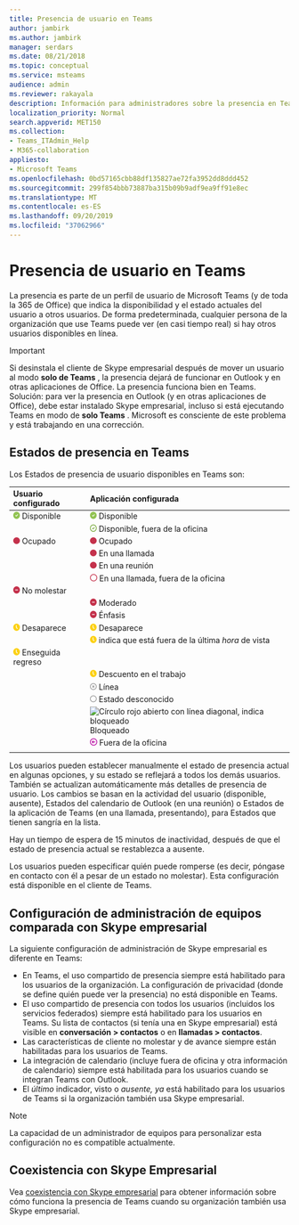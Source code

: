 ```yaml
---
title: Presencia de usuario en Teams
author: jambirk
ms.author: jambirk
manager: serdars
ms.date: 08/21/2018
ms.topic: conceptual
ms.service: msteams
audience: admin
ms.reviewer: rakayala
description: Información para administradores sobre la presencia en Teams.
localization_priority: Normal
search.appverid: MET150
ms.collection:
- Teams_ITAdmin_Help
- M365-collaboration
appliesto:
- Microsoft Teams
ms.openlocfilehash: 0bd57165cbb88df135827ae72fa3952dd8ddd452
ms.sourcegitcommit: 299f854bbb73887ba315b09b9adf9ea9ff91e8ec
ms.translationtype: MT
ms.contentlocale: es-ES
ms.lasthandoff: 09/20/2019
ms.locfileid: "37062966"
---
```

# <a name="user-presence-in-teams"></a>Presencia de usuario en Teams

La presencia es parte de un perfil de usuario de Microsoft Teams (y de toda la 365 de Office) que indica la disponibilidad y el estado actuales del usuario a otros usuarios. De forma predeterminada, cualquier persona de la organización que use Teams puede ver (en casi tiempo real) si hay otros usuarios disponibles en línea.

> [!IMPORTANT]
> Si desinstala el cliente de Skype empresarial después de mover un usuario al modo **solo de Teams** , la presencia dejará de funcionar en Outlook y en otras aplicaciones de Office. La presencia funciona bien en Teams. Solución: para ver la presencia en Outlook (y en otras aplicaciones de Office), debe estar instalado Skype empresarial, incluso si está ejecutando Teams en modo de **solo Teams** . Microsoft es consciente de este problema y está trabajando en una corrección.

## <a name="presence-states-in-teams"></a>Estados de presencia en Teams

Los Estados de presencia de usuario disponibles en Teams son:

|Usuario configurado|Aplicación configurada|
|:--- |:---|
| ![Marca de verificación verde sólido, indica la presencia disponible](media/Presence_Available.png) Disponible|![Marca de verificación verde sólido, indica la presencia disponible](media/Presence_Available.png) Disponible|
|| ![Abrir la marca de verificación verde, indica el OOF disponible](media/Presence_Available_OOF.png) Disponible, fuera de la oficina |
|  ![Círculo rojo sólido, indica ocupado](media/Presence_Busy.png) Ocupado |  ![Círculo rojo sólido, indica ocupado](media/Presence_Busy.png) Ocupado  |
|| ![Círculo rojo sólido, indica ocupado en una llamada](media/Presence_Busy.png) En una llamada|
|| ![Círculo rojo sólido, indica ocupado en una reunión](media/Presence_Busy.png) En una reunión |
|| ![Abrir un círculo rojo, indica ocupado](media/Presence_Busy_OOF.png) En una llamada, fuera de la oficina|
|  ![Círculo rojo con línea blanca, indica que no molestar](media/Presence_DND.png) No molestar ||
|| ![Un círculo rojo con línea blanca indica la presentación](media/Presence_DND.png) Moderado|
|| ![Un círculo rojo con línea blanca indica el foco](media/Presence_DND.png) Énfasis|
| ![Icono de reloj amarillo, indica ausente](media/Presence_Away.png) Desaparece| ![Icono de reloj amarillo, indica ausente](media/Presence_Away.png) Desaparece|
|| ![Icono de reloj amarillo, que](media/Presence_Away.png) indica que está fuera de la última *hora* de vista|
|![Icono amarillo de reloj, indica que está ausente, volver a la derecha](media/Presence_Away.png) Enseguida regreso| |
|| ![Icono de reloj amarillo, indica que no hay trabajo](media/Presence_Away.png)  Descuento en el trabajo|
|| ![Círculo gris con x, indica sin conexión](media/Presence_Offline.png) Línea |
|| ![Abrir un círculo gris, indica el estado desconocido](media/Presence_Unknown.png) Estado desconocido|
||![Círculo rojo abierto con línea diagonal, indica bloqueado](media/Presence_Blocked.png) Bloqueado |
|| ![Círculo púrpura con flecha, indica fuera de la oficina](media/Presence_OOF.png) Fuera de la oficina|
|||
 
Los usuarios pueden establecer manualmente el estado de presencia actual en algunas opciones, y su estado se reflejará a todos los demás usuarios. También se actualizan automáticamente más detalles de presencia de usuario. Los cambios se basan en la actividad del usuario (disponible, ausente), Estados del calendario de Outlook (en una reunión) o Estados de la aplicación de Teams (en una llamada, presentando), para Estados que tienen sangría en la lista.

Hay un tiempo de espera de 15 minutos de inactividad, después de que el estado de presencia actual se restablezca a ausente.

Los usuarios pueden especificar quién puede romperse (es decir, póngase en contacto con él a pesar de un estado no molestar). Esta configuración está disponible en el cliente de Teams.

## <a name="admin-settings-in-teams-compared-to-skype-for-business"></a>Configuración de administración de equipos comparada con Skype empresarial

La siguiente configuración de administración de Skype empresarial es diferente en Teams:

- En Teams, el uso compartido de presencia siempre está habilitado para los usuarios de la organización. La configuración de privacidad (donde se define quién puede ver la presencia) no está disponible en Teams.
- El uso compartido de presencia con todos los usuarios (incluidos los servicios federados) siempre está habilitado para los usuarios en Teams. Su lista de contactos (si tenía una en Skype empresarial) está visible en **conversación > contactos** o en **llamadas > contactos**.
- Las características de cliente no molestar y de avance siempre están habilitadas para los usuarios de Teams.
- La integración de calendario (incluye fuera de oficina y otra información de calendario) siempre está habilitada para los usuarios cuando se integran Teams con Outlook.
- El *último* indicador, visto o *ausente, ya* está habilitado para los usuarios de Teams si la organización también usa Skype empresarial.

> [!NOTE]
> La capacidad de un administrador de equipos para personalizar esta configuración no es compatible actualmente.

## <a name="coexistence-with-skype-for-business"></a>Coexistencia con Skype Empresarial

Vea [coexistencia con Skype empresarial](coexistence-chat-calls-presence.md) para obtener información sobre cómo funciona la presencia de Teams cuando su organización también usa Skype empresarial.

